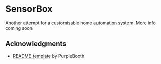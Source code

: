 # SensorBox

Another attempt for a customisable home automation system.
More info coming soon

## Acknowledgments

* [README template](https://gist.github.com/PurpleBooth/109311bb0361f32d87a2/) by PurpleBooth

